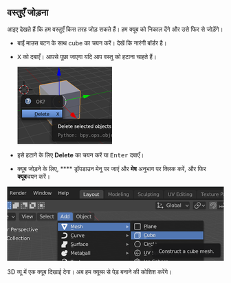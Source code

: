 ## वस्तुएँ जोड़ना

आइए देखते हैं कि हम वस्तुएँ किस तरह जोड़ सकते हैं। हम क्यूब को निकाल देंगे और उसे फिर से जोड़ेंगे।

+ बाईं माउस बटन के साथ cube का चयन करें। देखें कि नारंगी बॉर्डर है।

+ <kbd>X</kbd> को दबाएँ। आपसे पूछा जाएगा यदि आप वस्तु को हटाना चाहते हैं।
    
    ![वस्तु को हटाएँ](images/delete-object.png)

+ इसे हटाने के लिए **Delete** का चयन करें या <kbd>Enter</kbd> दबाएँ।

+ क्यूब जोड़ने के लिए, **** ड्रॉपडाउन मेनू पर जाएं और **मेष** अनुभाग पर क्लिक करें, और फिर **क्यूब**चयन करें।

![क्यूब का चयन करें](images/select-cube.png)

3D व्यू में एक क्यूब दिखाई देगा। अब हम क्यूब्स से पेड़ बनाने की कोशिश करेंगे।